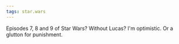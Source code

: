 ```yaml
---
tags: star.wars
---
```


Episodes 7, 8 and 9 of Star Wars? Without Lucas? I'm optimistic. Or a glutton for punishment.
